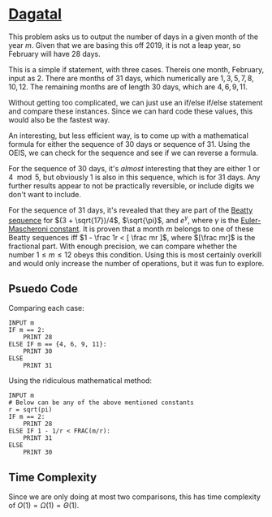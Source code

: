 # [Dagatal](https://open.kattis.com/problems/dagatal)

This problem asks us to output the number of days in a given month of the year $m$. Given that we are basing this off $2019$, it is not a leap year, so February will have $28$ days.

This is a simple if statement, with three cases. Thereis one month, February, input as $2$. There are months of 31 days, which numerically are $1, 3, 5, 7, 8, 10, 12$. The remaining months are of length 30 days, which are $4, 6, 9, 11$. 

Without getting too complicated, we can just use an if/else if/else statement and compare these instances. Since we can hard code these values, this would also be the fastest way.

An interesting, but less efficient way, is to come up with a mathematical formula for either the sequence of 30 days or sequence of 31. Using the OEIS, we can check for the sequence and see if we can reverse a formula.  

For the sequence of 30 days, it's *almost* interesting that they are either $1$ or $4 \mod 5$, but obviously $1$ is also in this sequence, which is for 31 days. Any further results appear to not be practically reversible, or include digits we don't want to include.  

For the sequence of 31 days, it's revealed that they are part of the [Beatty sequence](https://en.wikipedia.org/wiki/Beatty_sequence) for $(3 + \sqrt{17})/4$, $\sqrt{\pi}$, and $e^\gamma$, where $\gamma$ is the [Euler-Mascheroni constant](https://en.wikipedia.org/wiki/Euler%27s_constant). It is proven that  a month $m$ belongs to one of these Beatty sequences iff $1 - \frac 1r < [ \frac mr ]$, where $[\frac mr]$ is the fractional part. With enough precision, we can compare whether the number $1 \leq m \leq 12$ obeys this condition. Using this is most certainly overkill and would only increase the number of operations, but it was fun to explore.

## Psuedo Code
Comparing each case:
```
INPUT m
IF m == 2:
    PRINT 28
ELSE IF m == {4, 6, 9, 11}:
    PRINT 30
ELSE
    PRINT 31
```
Using the ridiculous mathematical method:
```
INPUT m
# Below can be any of the above mentioned constants
r = sqrt(pi)
IF m == 2:
    PRINT 28
ELSE IF 1 - 1/r < FRAC(m/r):
    PRINT 31
ELSE
    PRINT 30
```

## Time Complexity
Since we are only doing at most two comparisons, this has time complexity of $O(1) = \Omega(1) = \Theta(1)$.